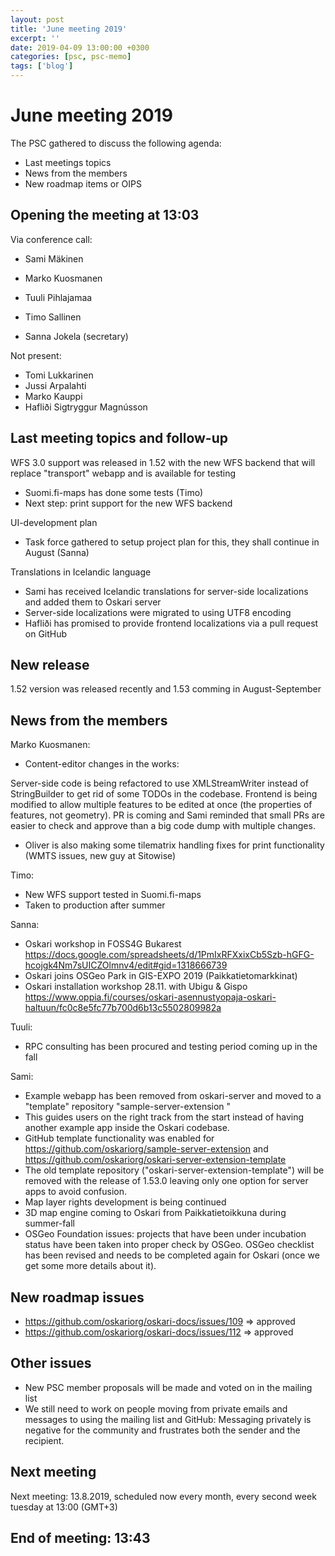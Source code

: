 ```yaml
---
layout: post
title: 'June meeting 2019'
excerpt: ''
date: 2019-04-09 13:00:00 +0300
categories: [psc, psc-memo]
tags: ['blog']
---
```


# June meeting 2019

The PSC gathered to discuss the following agenda:

- Last meetings topics
- News from the members
- New roadmap items or OIPS

## Opening the meeting at 13:03

Via conference call:

- Sami Mäkinen
- Marko Kuosmanen
- Tuuli Pihlajamaa
- Timo Sallinen

- Sanna Jokela (secretary)

Not present:

- Tomi Lukkarinen
- Jussi Arpalahti
- Marko Kauppi
- Hafliði Sigtryggur Magnússon

## Last meeting topics and follow-up

WFS 3.0 support was released in 1.52 with the new WFS backend that will replace "transport" webapp and is available for testing

- Suomi.fi-maps has done some tests (Timo)
- Next step: print support for the new WFS backend

UI-development plan

- Task force gathered to setup project plan for this, they shall continue in August (Sanna)

Translations in Icelandic language

- Sami has received Icelandic translations for server-side localizations and added them to Oskari server
- Server-side localizations were migrated to using UTF8 encoding
- Hafliði has promised to provide frontend localizations via a pull request on GitHub

## New release

1.52 version was released recently and 1.53 comming in August-September

## News from the members

Marko Kuosmanen:

- Content-editor changes in the works:

Server-side code is being refactored to use XMLStreamWriter instead of StringBuilder to get rid of some TODOs in the codebase.
Frontend is being modified to allow multiple features to be edited at once (the properties of features, not geometry).
PR is coming and Sami reminded that small PRs are easier to check and approve than a big code dump with multiple changes.

- Oliver is also making some tilematrix handling fixes for print functionality (WMTS issues, new guy at Sitowise)

Timo:

- New WFS support tested in Suomi.fi-maps
- Taken to production after summer

Sanna:

- Oskari workshop in FOSS4G Bukarest https://docs.google.com/spreadsheets/d/1PmIxRFXxixCb5Szb-hGFG-hcojgk4Nm7sUICZOlmnv4/edit#gid=1318666739
- Oskari joins OSGeo Park in GIS-EXPO 2019 (Paikkatietomarkkinat)
- Oskari installation workshop 28.11. with Ubigu & Gispo https://www.oppia.fi/courses/oskari-asennustyopaja-oskari-haltuun/fc0c8e5fc77b700d6b13c5502809982a

Tuuli:

- RPC consulting has been procured and testing period coming up in the fall

Sami:

- Example webapp has been removed from oskari-server and moved to a "template" repository "sample-server-extension "
- This guides users on the right track from the start instead of having another example app inside the Oskari codebase.
- GitHub template functionality was enabled for https://github.com/oskariorg/sample-server-extension and https://github.com/oskariorg/oskari-server-extension-template
- The old template repository ("oskari-server-extension-template") will be removed with the release of 1.53.0 leaving only one option for server apps to avoid confusion.
- Map layer rights development is being continued
- 3D map engine coming to Oskari from Paikkatietoikkuna during summer-fall
- OSGeo Foundation issues: projects that have been under incubation status have been taken into proper check by OSGeo. OSGeo checklist has been revised and needs to be completed again for Oskari (once we get some more details about it).

## New roadmap issues

- https://github.com/oskariorg/oskari-docs/issues/109 ⇒ approved
- https://github.com/oskariorg/oskari-docs/issues/112 ⇒ approved

## Other issues

- New PSC member proposals will be made and voted on in the mailing list
- We still need to work on people moving from private emails and messages to using the mailing list and GitHub: Messaging privately is negative for the community and frustrates both the sender and the recipient.

## Next meeting

Next meeting: 13.8.2019, scheduled now every month, every second week tuesday at 13:00 (GMT+3)

## End of meeting: 13:43
